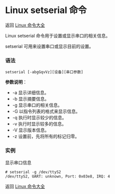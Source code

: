 # Linux setserial 命令

返回 [Linux 命令大全](https://ahuang007.github.com/Linux-Command)

Linux setserial 命令用于设置或显示串口的相关信息。

setserial 可用来设置串口或显示目前的设置。

### 语法

```
setserial [-abgGqvVz][设备][串口参数]
```

**参数说明**：

- -a 显示详细信息。
- -b 显示摘要信息。
- -g 显示串口的相关信息。
- -G 以指令列表的格式来显示信息。
- -q 执行时显示较少的信息。
- -v 执行时显示较多的信息。
- -V 显示版本信息。
- -z 设置前，先将所有的标记归零。

### 实例

显示串口信息

```
# setserial -g /dev/ttyS2 
/dev/ttyS2, UART: unknown, Port: 0x03e8, IRQ: 4
```

返回 [Linux 命令大全](https://ahuang007.github.com/Linux-Command)